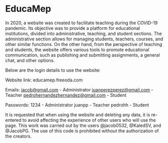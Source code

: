 # EducaMep
In 2020, a website was created to facilitate teaching during the COVID-19 pandemic. Its objective was to provide a platform for educational institutions, 
divided into administrative, teaching, and student sections. The administrative section allows for managing students, teachers, courses, and other similar functions.
On the other hand, from the perspective of teaching and students, the website offers various tools to promote educational communication, such as publishing and submitting assignments, a general chat, and other options.

Below are the login details to use the website:

Website link: educamep.freeoda.com

Emails:
      jacob@gmail.com - Administrator
      juanperezperez@gmail.com - Teacher
      pedrohernandezhernandez@gmail.com - Student

Passwords:
      1234 - Administrator
      juanpp - Teacher
      pedrohh - Student

It is requested that when using the website and deleting any data, it is re-entered to avoid affecting the experience of other users who will use the page. This work was carried out by the users @jacob0532, @KaledSV, and @JacobPG. The use of this code is prohibited without the authorization of the creators.
